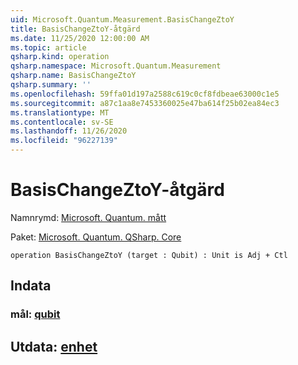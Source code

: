 ```yaml
---
uid: Microsoft.Quantum.Measurement.BasisChangeZtoY
title: BasisChangeZtoY-åtgärd
ms.date: 11/25/2020 12:00:00 AM
ms.topic: article
qsharp.kind: operation
qsharp.namespace: Microsoft.Quantum.Measurement
qsharp.name: BasisChangeZtoY
qsharp.summary: ''
ms.openlocfilehash: 59ffa01d197a2588c619c0cf8fdbeae63000c1e5
ms.sourcegitcommit: a87c1aa8e7453360025e47ba614f25b02ea84ec3
ms.translationtype: MT
ms.contentlocale: sv-SE
ms.lasthandoff: 11/26/2020
ms.locfileid: "96227139"
---
```

# <a name="basischangeztoy-operation"></a>BasisChangeZtoY-åtgärd

Namnrymd: [Microsoft. Quantum. mått](xref:Microsoft.Quantum.Measurement)

Paket: [Microsoft. Quantum. QSharp. Core](https://nuget.org/packages/Microsoft.Quantum.QSharp.Core)




```qsharp
operation BasisChangeZtoY (target : Qubit) : Unit is Adj + Ctl
```


## <a name="input"></a>Indata

### <a name="target--qubit"></a>mål: [qubit](xref:microsoft.quantum.lang-ref.qubit)





## <a name="output--unit"></a>Utdata: [enhet](xref:microsoft.quantum.lang-ref.unit)

